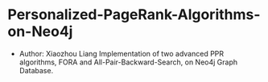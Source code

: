 # Personalized-PageRank-Algorithms-on-Neo4j
* Author: Xiaozhou Liang
Implementation of two advanced PPR algorithms, FORA and All-Pair-Backward-Search, on Neo4j Graph Database.
